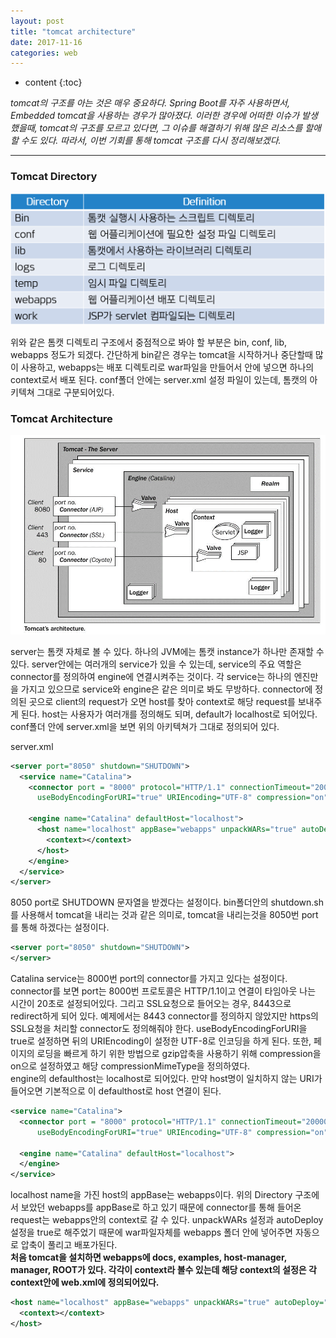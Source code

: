 ```yaml
---
layout: post
title: "tomcat architecture"
date: 2017-11-16
categories: web
---
```


* content
{:toc}

*tomcat의 구조를 아는 것은 매우 중요하다. Spring Boot를 자주 사용하면서, Embedded tomcat을 사용하는 경우가 많아졌다. 이러한 경우에 어떠한 이슈가 발생했을때, tomcat의 구조를 모르고 있다면, 그 이슈를 해결하기 위해 많은 리소스를 할애할 수도 있다. 따라서, 이번 기회를 통해 tomcat 구조를 다시 정리해보겠다.*

---


### Tomcat Directory

![_config.yml](/media/web/tomcatArchitecture.png)

위와 같은 톰캣 디렉토리 구조에서 중점적으로 봐야 할 부분은 bin, conf, lib, webapps 정도가 되겠다.
간단하게 bin같은 경우는 tomcat을 시작하거나 중단할때 많이 사용하고, webapps는 배포 디렉토리로 war파일을 만들어서 안에 넣으면 하나의 context로서
배포 된다. conf폴더 안에는 server.xml 설정 파일이 있는데, 톰캣의 아키텍쳐 그대로 구분되어있다.

### Tomcat Architecture

![_config.yml](/media/web/tomcatArchitecture2.png)

server는 톰캣 자체로 볼 수 있다. 하나의 JVM에는 톰캣 instance가 하나만 존재할 수 있다. server안에는 여러개의 service가 있을 수 있는데, service의 주요 역할은 connector를 정의하여 engine에 연결시켜주는 것이다. 각 service는 하나의 엔진만을 가지고 있으므로 service와 engine은 같은 의미로 봐도 무방하다. connector에 정의된 곳으로 client의 request가 오면 host를 찾아 context로 해당 request를 보내주게 된다. host는 사용자가 여러개를 정의해도 되며, default가 localhost로 되어있다.  
conf폴더 안에 server.xml을 보면 위의 아키텍쳐가 그대로 정의되어 있다.

server.xml
```xml
<server port="8050" shutdown="SHUTDOWN">
  <service name="Catalina">
    <connector port = "8000" protocol="HTTP/1.1" connectionTimeout="20000" redirectPort = "8443"
      useBodyEncodingForURI="true" URIEncoding="UTF-8" compression="on" compressionMimeType="text/html,text/css,application/javascript,application/json"/>

    <engine name="Catalina" defaultHost="localhost">
      <host name="localhost" appBase="webapps" unpackWARs="true" autoDeploy="true">
        <context></context>
      </host>
    </engine>
  </service>
</server>
```

8050 port로 SHUTDOWN 문자열을 받겠다는 설정이다.
bin폴더안의 shutdown.sh를 사용해서 tomcat을 내리는 것과 같은 의미로, tomcat을 내리는것을 8050번 port를 통해 하겠다는 설정이다.

```xml
<server port="8050" shutdown="SHUTDOWN">
</server>
```

Catalina service는 8000번 port의 connector를 가지고 있다는 설정이다.
connector를 보면 port는 8000번 프로토콜은 HTTP/1.1이고 연결이 타임아웃 나는 시간이 20초로 설정되어있다. 그리고 SSL요청으로 들어오는 경우,
8443으로 redirect하게 되어 있다. 예제에서는 8443 connector를 정의하지 않았지만 https의 SSL요청을 처리할 connector도 정의해줘야 한다.
useBodyEncodingForURI을 true로 설정하면 뒤의 URIEncoding이 설정한 UTF-8로 인코딩을 하게 된다. 또한, 페이지의 로딩을 빠르게 하기 위한 방법으로 gzip압축을 사용하기 위해 compression을 on으로 설정하였고 해당 compressionMimeType을 정의하였다.  
engine의 defaulthost는 localhost로 되어있다. 만약 host명이 일치하지 않는 URI가 들어오면 기본적으로 이 defaulthost로 host 연결이 된다.

```xml
<service name="Catalina">
  <connector port = "8000" protocol="HTTP/1.1" connectionTimeout="20000" redirectPort = "8443"
      useBodyEncodingForURI="true" URIEncoding="UTF-8" compression="on" compressionMimeType="text/html,text/css,application/javascript,application/json"/>

  <engine name="Catalina" defaultHost="localhost">
  </engine>
</service>
```

localhost name을 가진 host의 appBase는 webapps이다. 위의 Directory 구조에서 보았던 webapps를 appBase로 하고 있기 때문에 connector를 통해 들어온 request는 webapps안의 context로 갈 수 있다. unpackWARs 설정과 autoDeploy설정을 true로 해주었기 때문에 war파일자체를 webapps 폴더 안에 넣어주면 자동으로 압축이 풀리고 배포가된다.  
**처음 tomcat을 설치하면 webapps에 docs, examples, host-manager, manager, ROOT가 있다. 각각이 context라 볼수 있는데 해당 context의 설정은 각 context안에 web.xml에 정의되어있다.**
```xml
<host name="localhost" appBase="webapps" unpackWARs="true" autoDeploy="true">
  <context></context>
</host>
```
